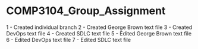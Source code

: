 # COMP3104_Group_Assignment
1 - Created individual branch
2 - Created George Brown text file
3 - Created DevOps text file
4 - Created SDLC text file
5 - Edited George Brown text file
6 - Edited DevOps text file
7 - Edited SDLC text file